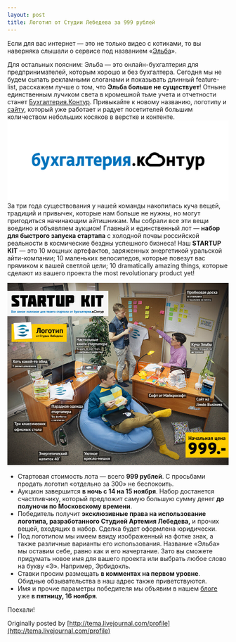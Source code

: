 ```yaml
---
layout: post
title: Логотип от Студии Лебедева за 999 рублей
---
```


Если для вас интернет — это не только видео с котиками, то вы наверняка слышали о сервисе под названием «[Эльба](http://www.e-kontur.ru)».

Для остальных поясним: Эльба — это онлайн-бухгалтерия для предпринимателей, которым хорошо и без бухгалтера. Сегодня мы не будем сыпать рекламными слоганами и показывать длинный feature-list, расскажем лучше о том, что **Эльба больше не существует**! Отныне единственным лучиком света в кромешной тьме учета и отчетности станет [Бухгалтерия.Контур](http://www.b-kontur.ru). Привыкайте к новому названию, логотипу и [сайту](http://www.b-kontur.ru), который уже работает и радует посетителей большим количеством небольших косяков в верстке и контенте.  
 ![Бухгалтерия.Контур](/assets/images/2017/09/bk_logo2_bfafnd.png)  
За три года существования у нашей команды накопилась куча вещей, традиций и привычек, которые нам больше не нужны, но могут пригодиться начинающим айтишникам. Мы собрали все эти вещи воедино и объявляем аукцион! Главный и единственный лот — **набор для быстрого запуска стартапа** с холодной почвы российской реальности в космические бездны успешного бизнеса! Наш **STARTUP KIT** — это 10 мощных артефактов, заряженных энергетикой уральской айти-компании; 10 маленьких велосипедов, которые повезут вас прямиком к вашей светлой цели; 10 dramatically amazing things, которые сделают из вашего проекта the most revolutionary product yet!

![startupkit1-1](/assets/images/2017/09/startupkit1-1.jpg)

- Стартовая стоимость лота — всего **999 рублей**. С просьбами продать логотип «отдельно за 300» не беспокоить.
- Аукцион завершится **в ночь с 14 на 15 ноября**. Набор достанется счастливчику, который предложит самую большую сумму денег **до полуночи по Московскому времени**.
- Победитель получит **эксклюзивные права на использование логотипа, разработанного Студией Артемия Лебедева,** и прочих вещей, входящих в набор. Сделка будет оформлена юридически.
- Под логотипом мы имеем ввиду изображенный на фотке знак, а также различные варианты его использования. Название «Эльба» мы оставим себе, равно как и его начертание. Зато вы сможете придумать новое имя для вашего проекта или выбрать любое слово на букву «Э». Например, Эрбидокль.
- Ставки просим размещать **в комментах на первом уровне**. Обидные обзывательства в наш адрес также приветствуются.
- Имя и прочие параметры победителя мы объявим в нашем [блоге](http://www.b-kontur.ru/blog) уже **в пятницу, 16 ноября**.

Поехали!

Originally posted by [http://tema.livejournal.com/profile](http://tema.livejournal.com/profile)

